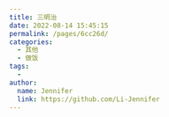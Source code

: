 ```yaml
---
title: 三明治
date: 2022-08-14 15:45:15
permalink: /pages/6cc26d/
categories:
  - 其他
  - 做饭
tags:
  - 
author: 
  name: Jennifer
  link: https://github.com/Li-Jennifer
---
```

